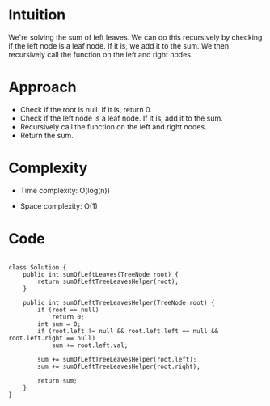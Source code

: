 # Intuition
We're solving the sum of left leaves. We can do this recursively by checking if the left node is a leaf node. If it is, we add it to the sum. We then recursively call the function on the left and right nodes.

# Approach
- Check if the root is null. If it is, return 0.
- Check if the left node is a leaf node. If it is, add it to the sum.
- Recursively call the function on the left and right nodes.
- Return the sum.

# Complexity
- Time complexity: O(log(n))

- Space complexity: O(1)

# Code
```

class Solution {
    public int sumOfLeftLeaves(TreeNode root) {
        return sumOfLeftTreeLeavesHelper(root);
    }

    public int sumOfLeftTreeLeavesHelper(TreeNode root) {
        if (root == null)
            return 0;
        int sum = 0;
        if (root.left != null && root.left.left == null && root.left.right == null)
            sum += root.left.val;

        sum += sumOfLeftTreeLeavesHelper(root.left);
        sum += sumOfLeftTreeLeavesHelper(root.right);

        return sum;
    }
}
```
